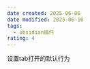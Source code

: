 ```yaml
---
date created: 2025-06-06
date modified: 2025-06-16
tags:
  - obsidian插件
rating: 4
---
```


设置tab打开的默认行为
